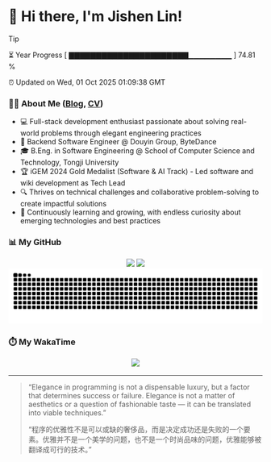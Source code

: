 <h1>👋 Hi there, I'm Jishen Lin!</h1>

> [!TIP]
> ⏳ Year Progress [ ▇▇▇▇▇▇▇▇▇▇▇▇▇▇▇▇▇▇▇▇▇▇▁▁▁▁▁▁▁▁ ] 74.81 %
>
> ⏰ Updated on Wed, 01 Oct 2025 01:09:38 GMT

### 👨‍💻 About Me ([Blog](https://minmuslin.cn), [CV](https://minmuslin.cn/Resume_Template/cv.pdf))

* 💻 Full-stack development enthusiast passionate about solving real-world problems through elegant engineering practices
* 🛒 Backend Software Engineer @ Douyin Group, ByteDance
* 🎓 B.Eng. in Software Engineering @ School of Computer Science and Technology, Tongji University
* 🏆 ​​iGEM 2024 Gold Medalist​​ (Software & AI Track) - Led software and wiki development as Tech Lead
* 🔍 Thrives on technical challenges and collaborative problem-solving to create impactful solutions
* 🌱 Continuously learning and growing, with endless curiosity about emerging technologies and best practices

### 📊 My GitHub

<div align="center">
  <img src="https://github-readme-stats.vercel.app/api?username=MinmusLin&show_icons=true&count_private=true&rank_icon=github&line_height=27&custom_title=GitHub%20Stats&show=reviews,discussions_started,discussions_answered,prs_merged,prs_merged_percentage" style="height: 360px"/>
  <img src="https://github-readme-stats.vercel.app/api/top-langs/?username=MinmusLin&layout=compact&hide=jupyter%20notebook&langs_count=20" style="height: 360px"/>
</div>

<div align="center">
  <img src="https://raw.githubusercontent.com/MinmusLin/MinmusLin/output/contribution-animation.svg"/>
</div>

### ⏱️ My WakaTime

<div align="center">
  <img src="https://github-readme-stats.vercel.app/api/wakatime?username=MinmusLin&layout=compact"/>
</div>

---

> “Elegance in programming is not a dispensable luxury, but a factor that determines success or failure. Elegance is not a matter of aesthetics or a question of fashionable taste — it can be translated into viable techniques.”
>
> “程序的优雅性不是可以或缺的奢侈品，而是决定成功还是失败的一个要素。优雅并不是一个美学的问题，也不是一个时尚品味的问题，优雅能够被翻译成可行的技术。”

